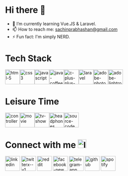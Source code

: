 

<h1>Hi there 👋</h1>

<!--
**SachinPrabhashan/SachinPrabhashan** is a ✨ _special_ ✨ repository because its `README.md` (this file) appears on your GitHub profile.

Here are some ideas to get you started:

- 🔭 I’m currently working on ...

- 👯 I’m looking to collaborate on ...
- 🤔 I’m looking for help with ...
- 💬 Ask me about ...
- 😄 Pronouns: ...
-->
- 🌱 I’m currently learning Vue.JS & Laravel.
- 📫 How to reach me: sachinprabhashan@gmail.com
- ⚡ Fun fact: I'm simply NERD.

<h1>Tech Stack</h1>
<div style="display:flex;">
<img width="48" height="48" src="https://img.icons8.com/fluency/48/html-5.png" alt="html-5"/>
<img width="48" height="48" src="https://img.icons8.com/fluency/48/css3.png" alt="css3"/>
<img width="48" height="48" src="https://img.icons8.com/fluency/48/javascript.png" alt="javascript"/>

<img width="48" height="48" src="https://img.icons8.com/fluency/48/java-coffee-cup-logo.png" alt="java-coffee-cup-logo"/>
<img width="48" height="48" src="https://img.icons8.com/fluency/48/c-plus-plus-logo.png" alt="c-plus-plus-logo"/>

<img width="48" height="48" src="https://img.icons8.com/fluency/48/laravel.png" alt="laravel"/>


<img width="48" height="48" src="https://img.icons8.com/fluency/48/adobe-photoshop.png" alt="adobe-photoshop"/>
<img width="48" height="48" src="https://img.icons8.com/fluency/48/adobe-lightroom.png" alt="adobe-lightroom"/>


</div>


<h1>Leisure Time</h1>
<div style="display:flex;">
  <img width="48" height="48" src="https://img.icons8.com/fluency/48/controller.png" alt="controller"/>
  <img width="48" height="48" src="https://img.icons8.com/fluency/48/movie.png" alt="movie"/>
  <img width="48" height="48" src="https://img.icons8.com/fluency/48/tv-show.png" alt="tv-show"/>
  <img width="48" height="48" src="https://img.icons8.com/fluency/48/headphones.png" alt="headphones"/>
  <img width="48" height="48" src="https://img.icons8.com/fluency/48/source-code.png" alt="source-code"/>
</div>


<h1>Connect with me <img width="28" height="28" src="https://img.icons8.com/fluency/48/link.png" alt="link"/></h1>
<a href="https://www.linkedin.com/sachinrathnayake"><img width="48" height="48" src="https://img.icons8.com/fluency/48/linkedin.png" alt="linkedin"/></a>
<a href="https://"><img width="48" height="48" src="https://img.icons8.com/fluency/48/twitterx--v1.png" alt="twitterx--v1"/></a>
<a href="https://www.reddit.com/user/SachinPrabhashan/"><img width="48" height="48" src="https://img.icons8.com/fluency/48/reddit.png" alt="reddit"/></a>
<a href="https://"><img width="48" height="48" src="https://img.icons8.com/fluency/48/facebook-new.png" alt="facebook-new"/></a>
<a href="https://"><img width="48" height="48" src="https://img.icons8.com/fluency/48/telegram-app.png" alt="telegram-app"/></a>
<a href="https://github.com/SachinPrabhashan"><img width="48" height="48" src="https://img.icons8.com/fluency/48/github.png" alt="github"/></a>
<a href="https://open.spotify.com/user/0i1efixqghhrfbike2rowhcok"><img width="48" height="48" src="https://img.icons8.com/fluency/48/spotify.png" alt="spotify"/></a>
<a href="https://"></a>
<a href="https://"></a>
